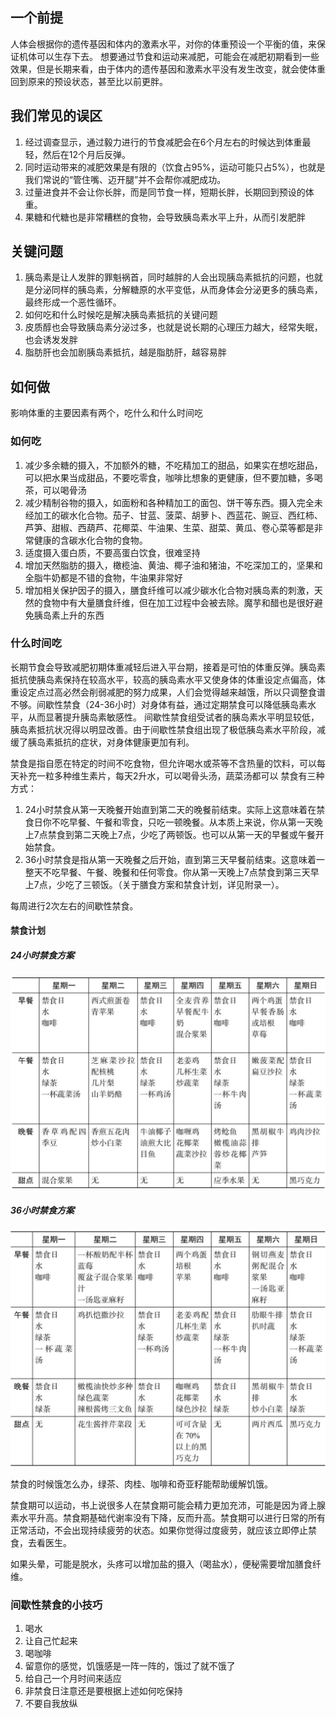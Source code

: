 ## 一个前提
人体会根据你的遗传基因和体内的激素水平，对你的体重预设一个平衡的值，来保证机体可以生存下去。
想要通过节食和运动来减肥，可能会在减肥初期看到一些效果，但是长期来看，由于体内的遗传基因和激素水平没有发生改变，就会使体重回到原来的预设状态，甚至比以前更胖。

## 我们常见的误区
1. 经过调查显示，通过毅力进行的节食减肥会在6个月左右的时候达到体重最轻，然后在12个月后反弹。
2. 同时运动带来的减肥效果是有限的（饮食占95%，运动可能只占5%），也就是我们常说的“管住嘴、迈开腿”并不会帮你减肥成功。
3. 过量进食并不会让你长胖，而是同节食一样，短期长胖，长期回到预设的体重。
4. 果糖和代糖也是非常糟糕的食物，会导致胰岛素水平上升，从而引发肥胖

## 关键问题
1. 胰岛素是让人发胖的罪魁祸首，同时越胖的人会出现胰岛素抵抗的问题，也就是分泌同样的胰岛素，分解糖原的水平变低，从而身体会分泌更多的胰岛素，最终形成一个恶性循环。
2. 如何吃和什么时候吃是解决胰岛素抵抗的关键问题
3. 皮质醇也会导致胰岛素分泌过多，也就是说长期的心理压力越大，经常失眠，也会诱发发胖
4. 脂肪肝也会加剧胰岛素抵抗，越是脂肪肝，越容易胖

## 如何做
影响体重的主要因素有两个，吃什么和什么时间吃
### 如何吃
1. 减少多余糖的摄入，不加额外的糖，不吃精加工的甜品，如果实在想吃甜品，可以把水果当成甜品，不要吃零食，咖啡比想象的更健康，但不要加糖，多喝茶，可以喝骨汤
2. 减少精制谷物的摄入，如面粉和各种精加工的面包、饼干等东西。摄入完全未经加工的碳水化合物。茄子、甘蓝、菠菜、胡萝卜、西蓝花、豌豆、西红柿、芦笋、甜椒、西葫芦、花椰菜、牛油果、生菜、甜菜、黄瓜、卷心菜等都是非常健康的含碳水化合物的食物。
3. 适度摄入蛋白质，不要高蛋白饮食，很难坚持
4. 增加天然脂肪的摄入，橄榄油、黄油、椰子油和猪油，不吃深加工的，坚果和全脂牛奶都是不错的食物，牛油果非常好
5. 增加相关保护因子的摄入，膳食纤维可以减少碳水化合物对胰岛素的刺激，天然的食物中有大量膳食纤维，但在加工过程中会被去除。魔芋和醋也是很好避免胰岛素上升的东西
### 什么时间吃
长期节食会导致减肥初期体重减轻后进入平台期，接着是可怕的体重反弹。胰岛素抵抗使胰岛素保持在较高水平，较高的胰岛素水平又使身体的体重设定点偏高，体重设定点过高必然会削弱减肥的努力成果，人们会觉得越来越饿，所以只调整食谱不够。间歇性禁食（24-36小时）对身体有益，通过定期禁食可以降低胰岛素水平，从而显著提升胰岛素敏感性。
间歇性禁食组受试者的胰岛素水平明显较低，胰岛素抵抗状况得以明显改善。由于间歇性禁食组出现了极低胰岛素水平阶段，减缓了胰岛素抵抗的症状，对身体健康更加有利。

禁食是指自愿在特定的时间不吃食物，但允许喝水或茶等不含热量的饮料，可以每天补充一粒多种维生素片，每天2升水，可以喝骨头汤，蔬菜汤都可以
禁食有三种方式：
1. 24小时禁食从第一天晚餐开始直到第二天的晚餐前结束。实际上这意味着在禁食日你不吃早餐、午餐和零食，只吃一顿晚餐。从本质上来说，你从第一天晚上7点禁食到第二天晚上7点，少吃了两顿饭。也可以从第一天的早餐或午餐开始禁食。
2. 36小时禁食是指从第一天晚餐之后开始，直到第三天早餐前结束。这意味着一整天不吃早餐、午餐、晚餐和任何零食。你从第一天晚上7点禁食到第三天早上7点，少吃了三顿饭。（关于膳食方案和禁食计划，详见附录一）。

每周进行2次左右的间歇性禁食。

#### 禁食计划
##### 24小时禁食方案
![24小时禁食方案](https://github.com/dongfangzan/ReadingNotes/blob/main/images/24%E5%B0%8F%E6%97%B6%E7%A6%81%E9%A3%9F%E6%96%B9%E6%A1%88.jpeg?raw=true)

##### 36小时禁食方案
![36小时禁食方案](https://github.com/dongfangzan/ReadingNotes/blob/main/images/36%E5%B0%8F%E6%97%B6%E7%A6%81%E9%A3%9F%E6%96%B9%E6%A1%88.jpeg?raw=true)

禁食的时候饿怎么办，绿茶、肉桂、咖啡和奇亚籽能帮助缓解饥饿。

禁食期可以运动，书上说很多人在禁食期可能会精力更加充沛，可能是因为肾上腺素水平升高。禁食期基础代谢率没有下降，反而升高。禁食期可以进行日常的所有正常活动，不会出现持续疲劳的状态。如果你觉得过度疲劳，就应该立即停止禁食，去看医生。

如果头晕，可能是脱水，头疼可以增加盐的摄入（喝盐水），便秘需要增加膳食纤维。

### 间歇性禁食的小技巧
1. 喝水
2. 让自己忙起来
3. 喝咖啡
4. 留意你的感觉，饥饿感是一阵一阵的，饿过了就不饿了
5. 给自己一个月时间来适应
6. 非禁食日注意还是要根据上述如何吃保持
7. 不要自我放纵